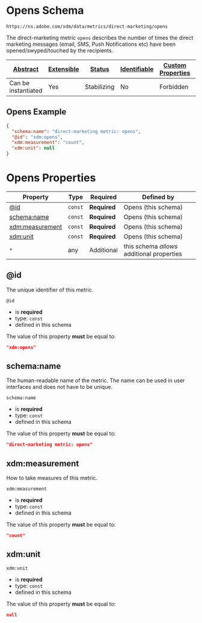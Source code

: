 
# Opens Schema

```
https://ns.adobe.com/xdm/data/metrics/direct-marketing/opens
```

The direct-marketing metric `opens` describes the number of times the direct marketing messages (email, SMS, Push Notifications etc) have been opened/swyped/touched by the recipients.

| [Abstract](../../abstract.md) | [Extensible](../../extensions.md) | [Status](../../status.md) | [Identifiable](../../id.md) | [Custom Properties](../../extensions.md) | [Additional Properties](../../extensions.md) | Defined In |
|-------------------------------|-----------------------------------|---------------------------|-----------------------------|------------------------------------------|----------------------------------------------|------------|
| Can be instantiated | Yes | Stabilizing | No | Forbidden | Permitted | [data/opens.schema.json](data/opens.schema.json) |

## Opens Example
```json
{
  "schema:name": "direct-marketing metric: opens",
  "@id": "xdm:opens",
  "xdm:measurement": "count",
  "xdm:unit": null
}
```

# Opens Properties

| Property | Type | Required | Defined by |
|----------|------|----------|------------|
| [@id](#@id) | `const` | **Required** | Opens (this schema) |
| [schema:name](#schemaname) | `const` | **Required** | Opens (this schema) |
| [xdm:measurement](#xdmmeasurement) | `const` | **Required** | Opens (this schema) |
| [xdm:unit](#xdmunit) | `const` | **Required** | Opens (this schema) |
| `*` | any | Additional | this schema *allows* additional properties |

## @id

The unique identifier of this metric.

`@id`
* is **required**
* type: `const`
* defined in this schema

The value of this property **must** be equal to:

```json
"xdm:opens"
```





## schema:name

The human-readable name of the metric. The name can be used in user interfaces and does not have to be unique.

`schema:name`
* is **required**
* type: `const`
* defined in this schema

The value of this property **must** be equal to:

```json
"direct-marketing metric: opens"
```





## xdm:measurement

How to take measures of this metric.

`xdm:measurement`
* is **required**
* type: `const`
* defined in this schema

The value of this property **must** be equal to:

```json
"count"
```





## xdm:unit


`xdm:unit`
* is **required**
* type: `const`
* defined in this schema

The value of this property **must** be equal to:

```json
null
```




